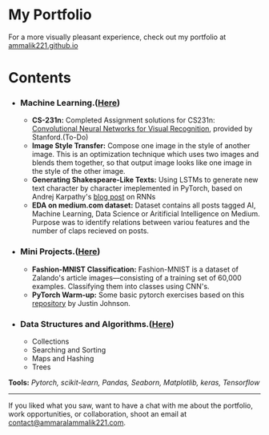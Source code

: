 # My Portfolio
<!--This Repository contains a portfolio of projects presented using Jupyter Notebooks. I have documented the projects for academic purposes.-->

For a more visually pleasant experience, check out my portfolio at [ammalik221.github.io](https://ammalik221.github.io/ammar-portfolio/)

# Contents

- ### Machine Learning.([Here](https://github.com/ammalik221/Neural-Network-Projects))
  <!--- **Finding nuclei in images:** A computer model that can identify a range of nuclei across varied conditions for Data Science Bowl 2018 hosted by Kaggle.
  - **TGS Salt Identification Challenge:** Keras based Unet implementation with ResNet Encoder.
  - **Bio-medical Image Segmentation:** A comparision of U-Net and U-Net++ model by using them for [segmenting OCT images(DME)](https://www.kaggle.com/paultimothymooney/chiu-2015).
  - **RSNA Pneumonia Detection Challenge:** The algorithm needs to automatically locate lung opacities on chest radiographs.-->
  - **CS-231n:** Completed Assignment solutions for CS231n: [Convolutional Neural Networks for Visual Recognition](http://cs231n.stanford.edu/syllabus.html), provided by Stanford.(To-Do)
  - **Image Style Transfer:** Compose one image in the style of another image. This is an optimization technique which uses two images and blends them together, so that output image looks like one image in the style of the other image.
  - **Generating Shakespeare-Like Texts:** Using LSTMs to generate new text character by character imeplemented in PyTorch, based on Andrej Karpathy's [blog post](http://karpathy.github.io/2015/05/21/rnn-effectiveness/) on RNNs
  - **EDA on medium.com dataset:** Dataset contains all posts tagged AI, Machine Learning, Data Science or Aritificial Intelligence on Medium. Purpose was to identify relations between variou features and the number of claps recieved on posts.
  <!-- **Deep Photo Style Transfer:**  Deep-learning approach to photographic style transfer that handles a large variety of image content while faithfully transferring the reference style.-->
   
<!--- ### Machine Learning.([Here]())
  - **Titanic Dataset:** Exploratory Analysis of the passengers on board RMS Titanic using Pandas and Seaborn visualisations.
  - **Movie Recommender System:** A basic recommender system with Python and pandas.
  - **Stock Price Prediction:** Analysis of technology stocks including change in price over time, daily returns, and stock behaviour prediction.
  - **Iris Dataset:** Classifying flowers based on different types of features using a Random Forest Generator.-->

<!--- ### Natural language Processing.([Here](https://github.com/ammalik221/Neural-Network-Projects))
  - **Sentiment Classifier:** Sentiment Analysis using LSTM on movie reviews which identifies whether the review is positive or not.-->
  
- ### Mini Projects.([Here](https://github.com/ammalik221/Mini-Projects))
  <!--- **Dogs vs Cats Prediction Problem:** Designing and implementing a classifier which learns to differentiate between Dogs and Cats using image embeddings obtained from a pretrained network (VGG16).
  - **Digit Recognizer:** Designing and implementing a CNN model that can identify digits by MNIST data.
  - **Generate new handwritten digits:** Using a Variational Autoencoder to generate new handwritten digits.
  - **Data Analysis Techniques:** A Jupyter notebook containing data analysis techniques using Pandas and Seaborn library.
  - **Data Augmentation Techniques:** Different Image Augmentation techniques using a custom data generator.-->
  - **Fashion-MNIST Classification:** Fashion-MNIST is a dataset of Zalando's article images—consisting of a training set of 60,000 examples. Classifying them into classes using CNN's.
  - **PyTorch Warm-up:** Some basic pytorch exercises based on this [repository](https://github.com/jcjohnson/pytorch-examples#warm-up-numpy) by Justin Johnson.
  
- ### Data Structures and Algorithms.([Here](https://github.com/ammalik221/Python-Data-Structures))
  - Collections
  - Searching and Sorting
  - Maps and Hashing
  - Trees
  <!--- Graphs
  - Miscellaneous-->

**Tools:**  _Pytorch, scikit-learn, Pandas, Seaborn, Matplotlib, keras, Tensorflow_

<hr/>

If you liked what you saw, want to have a chat with me about the portfolio, work opportunities, or collaboration, shoot an email at contact@ammaralammalik221.com.
